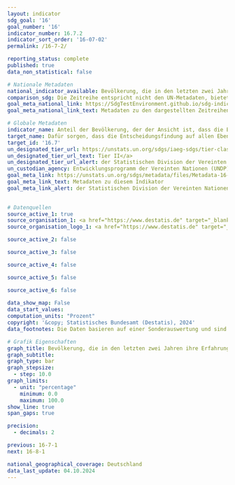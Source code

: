 ```yaml
---
layout: indicator    
sdg_goal: '16'    
goal_number: '16'    
indicator_number: 16.7.2    
indicator_sort_order: '16-07-02'    
permalink: /16-7-2/    

reporting_status: complete    
published: true    
data_non_statistical: false    

# Nationale Metadaten    
national_indicator_available: Bevölkerung, die in den letzten zwei Jahren ihre Erfahrungen mit öffentlichen Einrichtungen als diskriminierungsfrei erachtet    
comparison_sdg: Die Zeitreihe entspricht nicht den UN-Metadaten, bietet aber zusätzliche Informationen.    
goal_meta_national_link: https://SdgTestEnvironment.github.io/sdg-indicators/public/Meta/16.7.2.pdf
goal_meta_national_link_text: Metadaten zu den dargestellten Zeitreihen    

# Globale Metadaten    
indicator_name: Anteil der Bevölkerung, der der Ansicht ist, dass die Entscheidungsfindung inklusiv und bedarfsorientiert ist, nach Geschlecht, Alter, Menschen mit Behinderungen und Bevölkerungsgruppen    
target_name: Dafür sorgen, dass die Entscheidungsfindung auf allen Ebenen bedarfsorientiert, inklusiv, partizipatorisch und repräsentativ ist    
target_id: '16.7'    
un_designated_tier_url: https://unstats.un.org/sdgs/iaeg-sdgs/tier-classification/'    
un_designated_tier_url_text: Tier II</a>    
un_designated_tier_url_alert: der Statistischen Division der Vereinten Nationen    
un_custodian_agency: Entwicklungsprogramm der Vereinten Nationen (UNDP)    
goal_meta_link: https://unstats.un.org/sdgs/metadata/files/Metadata-16-07-02.pdf    
goal_meta_link_text: Metadaten zu diesem Indikator    
goal_meta_link_alert: der Statistischen Division der Vereinten Nationen    
    

# Datenquellen
source_active_1: true
source_organisation_1: <a href="https://www.destatis.de" target="_blank"> Statistisches Bundesamt (Destatis) </a>
source_organisation_logo_1: <a href="https://www.destatis.de" target="_blank"><img src="https://sdg-indikatoren.de/public/OrgImgDe/destatis.png" alt="Logo destatis" style="height:60px; width:148px"/></a>

source_active_2: false

source_active_3: false

source_active_4: false

source_active_5: false

source_active_6: false
    
data_show_map: False    
data_start_values:     
computation_units: "Prozent"    
copyright: '&copy; Statistisches Bundesamt (Destatis), 2024'    
data_footnotes: Die Daten basieren auf einer Sonderauswertung und sind nicht öffentlich zugänglich.<br>• Daten sind erst ab 2015 verfügbar.    

# Grafik Eigenschaften    
graph_title: Bevölkerung, die in den letzten zwei Jahren ihre Erfahrungen mit öffentlichen Einrichtungen als diskriminierungsfrei erachtet
graph_subtitle:     
graph_type: bar
graph_stepsize: 
  - step: 10.0    
graph_limits:
  - unit: "percentage"
    minimum: 0.0
    maximum: 100.0
show_line: true
span_gaps: true

precision:
  - decimals: 2    

previous: 16-7-1    
next: 16-8-1    

national_geographical_coverage: Deutschland    
data_last_update: 04.10.2024    
---
```


<span></span>